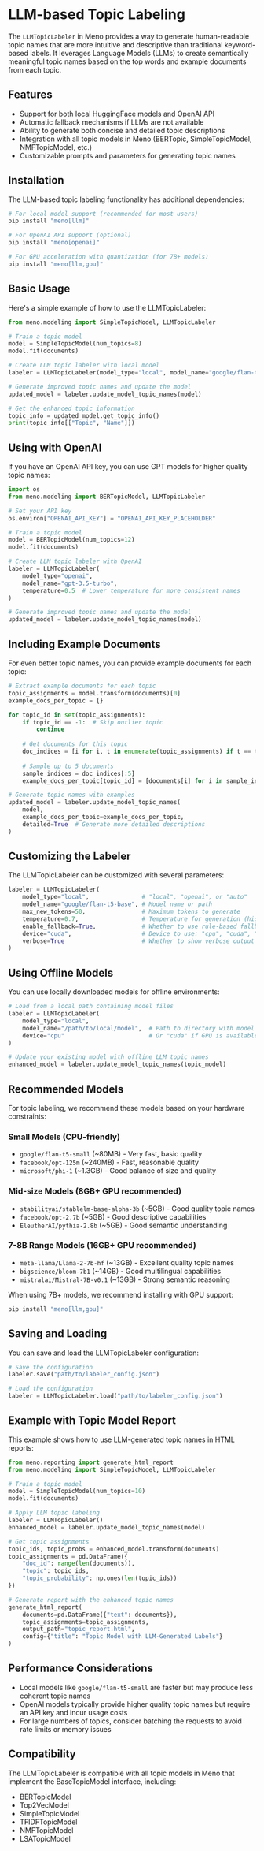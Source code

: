 # LLM-based Topic Labeling

The `LLMTopicLabeler` in Meno provides a way to generate human-readable topic names that are more intuitive and descriptive than traditional keyword-based labels. It leverages Language Models (LLMs) to create semantically meaningful topic names based on the top words and example documents from each topic.

## Features

- Support for both local HuggingFace models and OpenAI API
- Automatic fallback mechanisms if LLMs are not available
- Ability to generate both concise and detailed topic descriptions
- Integration with all topic models in Meno (BERTopic, SimpleTopicModel, NMFTopicModel, etc.)
- Customizable prompts and parameters for generating topic names

## Installation

The LLM-based topic labeling functionality has additional dependencies:

```bash
# For local model support (recommended for most users)
pip install "meno[llm]"

# For OpenAI API support (optional)
pip install "meno[openai]"

# For GPU acceleration with quantization (for 7B+ models)
pip install "meno[llm,gpu]"
```

## Basic Usage

Here's a simple example of how to use the LLMTopicLabeler:

```python
from meno.modeling import SimpleTopicModel, LLMTopicLabeler

# Train a topic model
model = SimpleTopicModel(num_topics=8)
model.fit(documents)

# Create LLM topic labeler with local model
labeler = LLMTopicLabeler(model_type="local", model_name="google/flan-t5-small")

# Generate improved topic names and update the model
updated_model = labeler.update_model_topic_names(model)

# Get the enhanced topic information
topic_info = updated_model.get_topic_info()
print(topic_info[["Topic", "Name"]])
```

## Using with OpenAI

If you have an OpenAI API key, you can use GPT models for higher quality topic names:

```python
import os
from meno.modeling import BERTopicModel, LLMTopicLabeler

# Set your API key
os.environ["OPENAI_API_KEY"] = "OPENAI_API_KEY_PLACEHOLDER"

# Train a topic model
model = BERTopicModel(num_topics=12)
model.fit(documents)

# Create LLM topic labeler with OpenAI
labeler = LLMTopicLabeler(
    model_type="openai",
    model_name="gpt-3.5-turbo",
    temperature=0.5  # Lower temperature for more consistent names
)

# Generate improved topic names and update the model
updated_model = labeler.update_model_topic_names(model)
```

## Including Example Documents

For even better topic names, you can provide example documents for each topic:

```python
# Extract example documents for each topic
topic_assignments = model.transform(documents)[0]
example_docs_per_topic = {}

for topic_id in set(topic_assignments):
    if topic_id == -1:  # Skip outlier topic
        continue
    
    # Get documents for this topic
    doc_indices = [i for i, t in enumerate(topic_assignments) if t == topic_id]
    
    # Sample up to 5 documents
    sample_indices = doc_indices[:5]
    example_docs_per_topic[topic_id] = [documents[i] for i in sample_indices]

# Generate topic names with examples
updated_model = labeler.update_model_topic_names(
    model,
    example_docs_per_topic=example_docs_per_topic,
    detailed=True  # Generate more detailed descriptions
)
```

## Customizing the Labeler

The LLMTopicLabeler can be customized with several parameters:

```python
labeler = LLMTopicLabeler(
    model_type="local",               # "local", "openai", or "auto"
    model_name="google/flan-t5-base", # Model name or path
    max_new_tokens=50,                # Maximum tokens to generate
    temperature=0.7,                  # Temperature for generation (higher = more creative)
    enable_fallback=True,             # Whether to use rule-based fallback if LLM fails
    device="cuda",                    # Device to use: "cpu", "cuda", "mps", or "auto"
    verbose=True                      # Whether to show verbose output
)
```

## Using Offline Models

You can use locally downloaded models for offline environments:

```python
# Load from a local path containing model files
labeler = LLMTopicLabeler(
    model_type="local",
    model_name="/path/to/local/model",  # Path to directory with model files
    device="cpu"                        # Or "cuda" if GPU is available
)

# Update your existing model with offline LLM topic names
enhanced_model = labeler.update_model_topic_names(topic_model)
```

## Recommended Models

For topic labeling, we recommend these models based on your hardware constraints:

### Small Models (CPU-friendly)
- `google/flan-t5-small` (~80MB) - Very fast, basic quality
- `facebook/opt-125m` (~240MB) - Fast, reasonable quality
- `microsoft/phi-1` (~1.3GB) - Good balance of size and quality

### Mid-size Models (8GB+ GPU recommended)
- `stabilityai/stablelm-base-alpha-3b` (~5GB) - Good quality topic names
- `facebook/opt-2.7b` (~5GB) - Good descriptive capabilities
- `EleutherAI/pythia-2.8b` (~5GB) - Good semantic understanding

### 7-8B Range Models (16GB+ GPU recommended)
- `meta-llama/Llama-2-7b-hf` (~13GB) - Excellent quality topic names
- `bigscience/bloom-7b1` (~14GB) - Good multilingual capabilities
- `mistralai/Mistral-7B-v0.1` (~13GB) - Strong semantic reasoning

When using 7B+ models, we recommend installing with GPU support:

```bash
pip install "meno[llm,gpu]"
```

## Saving and Loading

You can save and load the LLMTopicLabeler configuration:

```python
# Save the configuration
labeler.save("path/to/labeler_config.json")

# Load the configuration
labeler = LLMTopicLabeler.load("path/to/labeler_config.json")
```

## Example with Topic Model Report

This example shows how to use LLM-generated topic names in HTML reports:

```python
from meno.reporting import generate_html_report
from meno.modeling import SimpleTopicModel, LLMTopicLabeler

# Train a topic model
model = SimpleTopicModel(num_topics=10)
model.fit(documents)

# Apply LLM topic labeling
labeler = LLMTopicLabeler()
enhanced_model = labeler.update_model_topic_names(model)

# Get topic assignments
topic_ids, topic_probs = enhanced_model.transform(documents)
topic_assignments = pd.DataFrame({
    "doc_id": range(len(documents)),
    "topic": topic_ids,
    "topic_probability": np.ones(len(topic_ids))
})

# Generate report with the enhanced topic names
generate_html_report(
    documents=pd.DataFrame({"text": documents}),
    topic_assignments=topic_assignments,
    output_path="topic_report.html",
    config={"title": "Topic Model with LLM-Generated Labels"}
)
```

## Performance Considerations

- Local models like `google/flan-t5-small` are faster but may produce less coherent topic names
- OpenAI models typically provide higher quality topic names but require an API key and incur usage costs
- For large numbers of topics, consider batching the requests to avoid rate limits or memory issues

## Compatibility

The LLMTopicLabeler is compatible with all topic models in Meno that implement the BaseTopicModel interface, including:

- BERTopicModel
- Top2VecModel
- SimpleTopicModel
- TFIDFTopicModel
- NMFTopicModel
- LSATopicModel